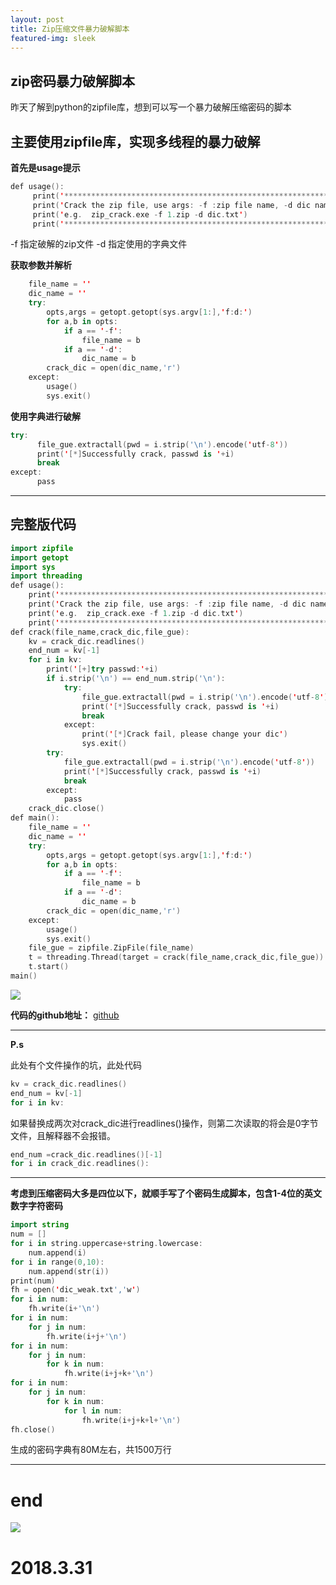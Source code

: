```yaml
---
layout: post
title: Zip压缩文件暴力破解脚本
featured-img: sleek
---
```


## zip密码暴力破解脚本
昨天了解到python的zipfile库，想到可以写一个暴力破解压缩密码的脚本


## 主要使用zipfile库，实现多线程的暴力破解

**首先是usage提示**

```swift
def usage():
     print('***************************************************************')
     print('Crack the zip file, use args: -f :zip file name, -d dic name')
     print('e.g.  zip_crack.exe -f 1.zip -d dic.txt')
     print('***************************************************************')
 ```
-f 指定破解的zip文件
-d 指定使用的字典文件

**获取参数并解析**
```swift
    file_name = ''
    dic_name = ''    
    try:
        opts,args = getopt.getopt(sys.argv[1:],'f:d:')
        for a,b in opts:
            if a == '-f':
                file_name = b
            if a == '-d':
                dic_name = b
        crack_dic = open(dic_name,'r')   
    except:
        usage()
        sys.exit()   
```
**使用字典进行破解**
```swift
try:         
      file_gue.extractall(pwd = i.strip('\n').encode('utf-8'))
      print('[*]Successfully crack, passwd is '+i)
      break
except:
      pass
```

***

## 完整版代码

```swift
import zipfile
import getopt
import sys
import threading
def usage():
    print('***************************************************************')
    print('Crack the zip file, use args: -f :zip file name, -d dic name')
    print('e.g.  zip_crack.exe -f 1.zip -d dic.txt')
    print('***************************************************************')
def crack(file_name,crack_dic,file_gue):
    kv = crack_dic.readlines()
    end_num = kv[-1]
    for i in kv:          
        print('[+]try passwd:'+i)                                  
        if i.strip('\n') == end_num.strip('\n'):                    
            try:
                file_gue.extractall(pwd = i.strip('\n').encode('utf-8'))
                print('[*]Successfully crack, passwd is '+i) 
                break
            except:
                print('[*]Crack fail, please change your dic')  
                sys.exit()
        try:         
            file_gue.extractall(pwd = i.strip('\n').encode('utf-8'))
            print('[*]Successfully crack, passwd is '+i)
            break
        except:
            pass
    crack_dic.close()
def main():
    file_name = ''
    dic_name = ''    
    try:
        opts,args = getopt.getopt(sys.argv[1:],'f:d:')
        for a,b in opts:
            if a == '-f':
                file_name = b
            if a == '-d':
                dic_name = b
        crack_dic = open(dic_name,'r')   
    except:
        usage()
        sys.exit()   
    file_gue = zipfile.ZipFile(file_name)
    t = threading.Thread(target = crack(file_name,crack_dic,file_gue))
    t.start()
main()
```
![](https://upload-images.jianshu.io/upload_images/11356161-9fb00f8343993a6e.png?imageMogr2/auto-orient/strip%7CimageView2/2/w/1240)

**代码的github地址：**
[github](https://github.com/EddieIvan01/zip_crack)


***

**P.s**

此处有个文件操作的坑，此处代码
``` swift
kv = crack_dic.readlines()
end_num = kv[-1]
for i in kv:
```
如果替换成两次对crack_dic进行readlines()操作，则第二次读取的将会是0字节文件，且解释器不会报错。
```swift
end_num =crack_dic.readlines()[-1]
for i in crack_dic.readlines():
```

***

**考虑到压缩密码大多是四位以下，就顺手写了个密码生成脚本，包含1-4位的英文数字字符密码**
```swift
import string
num = []
for i in string.uppercase+string.lowercase:
    num.append(i)
for i in range(0,10):
    num.append(str(i))
print(num)
fh = open('dic_weak.txt','w')
for i in num:
    fh.write(i+'\n')
for i in num:
    for j in num:
        fh.write(i+j+'\n')
for i in num:
    for j in num:
        for k in num:
            fh.write(i+j+k+'\n')
for i in num:
    for j in num:
        for k in num:
            for l in num:
                fh.write(i+j+k+l+'\n')
fh.close()

```

生成的密码字典有80M左右，共1500万行
***
# end

![](https://upload-images.jianshu.io/upload_images/11356161-43c97cf99391edcd.jpg?imageMogr2/auto-orient/strip%7CimageView2/2/w/1240)


# 2018.3.31
